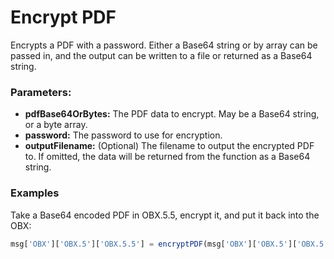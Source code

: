 # Encrypt PDF
Encrypts a PDF with a password. Either a Base64 string or by array can be passed in, and the output can be written to a file or returned as a Base64 string.

### Parameters:

- **pdfBase64OrBytes:** The PDF data to encrypt. May be a Base64 string, or a byte array.
- **password:** The password to use for encryption.
- **outputFilename:** (Optional) The filename to output the encrypted PDF to. If omitted, the data will be returned from the function as a Base64 string.


### Examples
Take a Base64 encoded PDF in OBX.5.5, encrypt it, and put it back into the OBX: 

```javascript
msg['OBX']['OBX.5']['OBX.5.5'] = encryptPDF(msg['OBX']['OBX.5']['OBX.5.5'].toString(), 'password');
```
